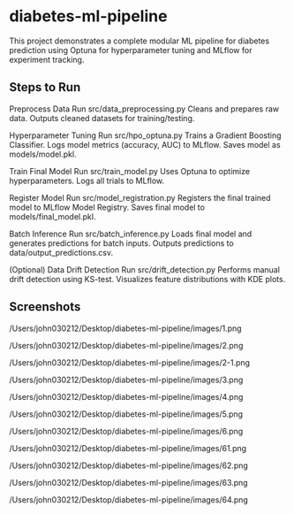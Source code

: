 # diabetes-ml-pipeline

This project demonstrates a complete modular ML pipeline for diabetes prediction using Optuna for hyperparameter tuning and MLflow for experiment tracking.



## Steps to Run
Preprocess Data
Run src/data_preprocessing.py 
Cleans and prepares raw data.
Outputs cleaned datasets for training/testing.


Hyperparameter Tuning
Run src/hpo_optuna.py
Trains a Gradient Boosting Classifier.
Logs model metrics (accuracy, AUC) to MLflow.
Saves model as models/model.pkl.


Train Final Model
Run src/train_model.py 
Uses Optuna to optimize hyperparameters.
Logs all trials to MLflow.


Register Model
Run src/model_registration.py 
Registers the final trained model to MLflow Model Registry.
Saves final model to models/final_model.pkl.


Batch Inference
Run src/batch_inference.py 
Loads final model and generates predictions for batch inputs.
Outputs predictions to data/output_predictions.csv.


(Optional)
Data Drift Detection
Run src/drift_detection.py
Performs manual drift detection using KS-test.
Visualizes feature distributions with KDE plots.

## Screenshots

/Users/john030212/Desktop/diabetes-ml-pipeline/images/1.png

/Users/john030212/Desktop/diabetes-ml-pipeline/images/2.png

/Users/john030212/Desktop/diabetes-ml-pipeline/images/2-1.png

/Users/john030212/Desktop/diabetes-ml-pipeline/images/3.png

/Users/john030212/Desktop/diabetes-ml-pipeline/images/4.png

/Users/john030212/Desktop/diabetes-ml-pipeline/images/5.png

/Users/john030212/Desktop/diabetes-ml-pipeline/images/6.png

/Users/john030212/Desktop/diabetes-ml-pipeline/images/61.png

/Users/john030212/Desktop/diabetes-ml-pipeline/images/62.png

/Users/john030212/Desktop/diabetes-ml-pipeline/images/63.png

/Users/john030212/Desktop/diabetes-ml-pipeline/images/64.png